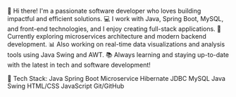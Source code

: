 👋 Hi there! I'm a passionate software developer who loves building impactful and efficient solutions.
💻 I work with Java, Spring Boot, MySQL, and front-end technologies, and I enjoy creating full-stack applications.
🚀 Currently exploring microservices architecture and modern backend development.
📊 Also working on real-time data visualizations and analysis tools using Java Swing and AWT.
📚 Always learning and staying up-to-date with the latest in tech and software development!

🔧 Tech Stack:
Java Spring Boot Microservice Hibernate JDBC  MySQL Java Swing HTML/CSS JavaScript Git/GitHub


